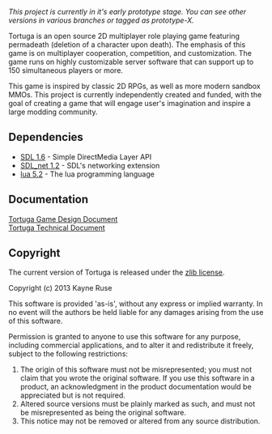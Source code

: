 _This project is currently in it's early prototype stage. You can see other versions in various branches or tagged as prototype-X._

Tortuga is an open source 2D multiplayer role playing game featuring permadeath (deletion of a character upon death). The emphasis of this game is on multiplayer cooperation, competition, and customization. The game runs on highly customizable server software that can support up to 150 simultaneous players or more.

This game is inspired by classic 2D RPGs, as well as more modern sandbox MMOs. This project is currently independently created and funded, with the goal of creating a game that will engage user's imagination and inspire a large modding community.

## Dependencies

* [SDL 1.6](http://www.libsdl.org/) - Simple DirectMedia Layer API
* [SDL_net 1.2](http://www.libsdl.org/projects/SDL_net/) - SDL's networking extension
* [lua 5.2](http://www.lua.org/) - The lua programming language

## Documentation

[Tortuga Game Design Document](https://docs.google.com/document/d/17SjOTdacKKWX0Z-UkaiFnVnjfEeMsc5LRmARtnjh5UI/edit?usp=sharing)  
[Tortuga Technical Document](https://docs.google.com/document/d/1ASTfM_1e0yE1cFP-IZey_rHEC6k2kmVY56X4K407sw0/edit?usp=sharing)

## Copyright

The current version of Tortuga is released under the [zlib license](http://en.wikipedia.org/wiki/Zlib_License).  

Copyright (c) 2013 Kayne Ruse

This software is provided 'as-is', without any express or implied warranty. In no event will the authors be held liable for any damages arising from the use of this software.

Permission is granted to anyone to use this software for any purpose, including commercial applications, and to alter it and redistribute it freely, subject to the following restrictions:

1. The origin of this software must not be misrepresented; you must not claim that you wrote the original software. If you use this software in a product, an acknowledgment in the product documentation would be appreciated but is not required.
2. Altered source versions must be plainly marked as such, and must not be misrepresented as being the original software.
3. This notice may not be removed or altered from any source distribution.